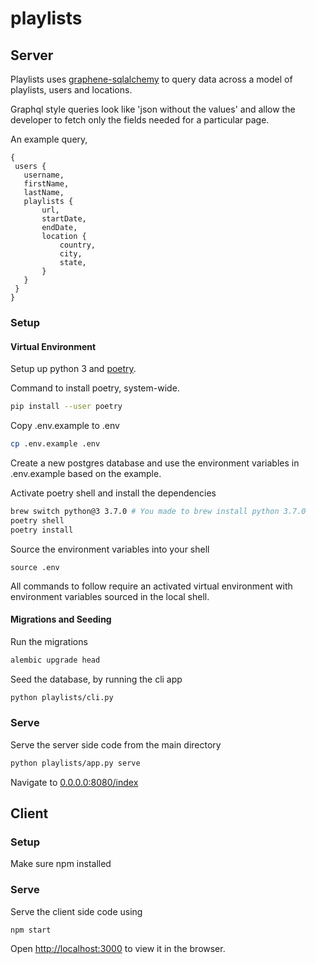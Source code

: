 # playlists

## Server

Playlists uses [graphene-sqlalchemy] to query data across a model of playlists, users and locations.

Graphql style queries look like 'json without the values' and allow the developer to fetch only the fields needed for a particular page.

An example query,
```
{
 users {
   username,
   firstName,
   lastName,
   playlists {
       url,
       startDate,
       endDate,
       location {
           country,
           city,
           state,
       }
   }
 }
}
```

### Setup

#### Virtual Environment

Setup up python 3 and [poetry].

Command to install poetry, system-wide.

```bash
pip install --user poetry
```

Copy .env.example to .env

```bash
cp .env.example .env
```

Create a new postgres database and use the environment variables in .env.example based on the example.

Activate poetry shell and install the dependencies

```bash
brew switch python@3 3.7.0 # You made to brew install python 3.7.0
poetry shell
poetry install
```
Source the environment variables into your shell

`source .env`

All commands to follow require an activated virtual environment with environment variables sourced in the local shell.

#### Migrations and Seeding

Run the migrations

```bash
alembic upgrade head
```

Seed the database, by running the cli app

```bash
python playlists/cli.py
```

### Serve

Serve the server side code from the main directory

```bash
python playlists/app.py serve
```

Navigate to [0.0.0.0:8080/index]

## Client

### Setup

Make sure npm installed

### Serve

Serve the client side code using

`npm start`

Open [http://localhost:3000] to view it in the browser.

[0.0.0.0:8080/index]: 0.0.0.0:8080/index
[http://localhost:3000]: http://localhost:3000
[graphene-sqlalchemy]: https://github.com/graphql-python/graphene-sqlalchemy
[poetry]: https://poetry.eustace.io/
